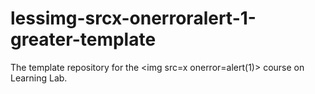 # lessimg-srcx-onerroralert-1-greater-template
The template repository for the &lt;img src=x onerror=alert(1)> course on Learning Lab.
